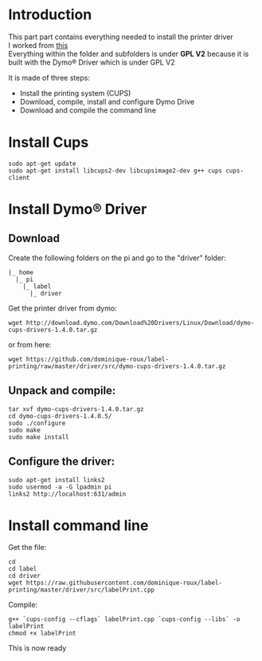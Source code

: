 # Introduction
This part part contains everything needed to install the printer driver  
I worked from [this](https://community.ubnt.com/t5/UniFi-Wireless/RPI-Dashbutton-Turn-RaspberryPI-with-Dymo-LabelWriter-into-a/td-p/1667513)  
Everything within the folder and subfolders is under **GPL V2** because it is built with the Dymo® Driver which is under GPL V2

It is made of three steps:
* Install the printing system (CUPS)
* Download, compile, install and configure Dymo Drive
* Download and compile the command line

# Install Cups
    sudo apt-get update
    sudo apt-get install libcups2-dev libcupsimage2-dev g++ cups cups-client

# Install Dymo® Driver
## Download
Create the following folders on the pi and go to the "driver" folder:

    |_ home
      |_ pi
        |_ label
          |_ driver

Get the printer driver from dymo:

    wget http://download.dymo.com/Download%20Drivers/Linux/Download/dymo-cups-drivers-1.4.0.tar.gz

or from here:

    wget https://github.com/dominique-roux/label-printing/raw/master/driver/src/dymo-cups-drivers-1.4.0.tar.gz

## Unpack and compile:

    tar xvf dymo-cups-drivers-1.4.0.tar.gz
    cd dymo-cups-drivers-1.4.0.5/
    sudo ./configure
    sudo make
    sudo make install

## Configure the driver:

    sudo apt-get install links2
    sudo usermod -a -G lpadmin pi
    links2 http://localhost:631/admin

# Install command line
Get the file:

    cd
    cd label
    cd driver
    wget https://raw.githubusercontent.com/dominique-roux/label-printing/master/driver/src/labelPrint.cpp

Compile:

    g++ `cups-config --cflags` labelPrint.cpp `cups-config --libs` -o labelPrint
    chmod +x labelPrint

This is now ready
